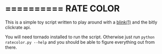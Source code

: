 ==========
RATE COLOR
==========

This is a simple toy script written to play around with a 
[blink(1)](http://thingm.com/products/blink-1.html) and the bitly clickrate
api.

You will need tornado installed to run the script.  Otherwise just run
`python ratecolor.py --help` and you should be able to figure everything
out from there.
